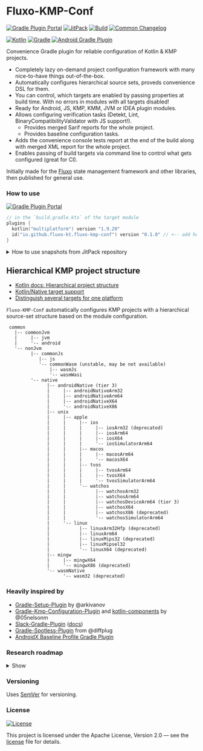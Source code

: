 # Fluxo-KMP-Conf

[![Gradle Plugin Portal][badge-plugin]][plugin]
[![JitPack][badge-jitpack]][jitpack]
[![Build](../../actions/workflows/build.yml/badge.svg)](../../actions/workflows/build.yml)
[![Common Changelog](https://common-changelog.org/badge.svg)](CHANGELOG.md)

[![Kotlin](http://img.shields.io/badge/Kotlin-1.9.20-7F52FF?logo=kotlin&logoWidth=10&logoColor=7F52FF&labelColor=2B2B2B)](https://github.com/JetBrains/Kotlin)
[![Gradle](http://img.shields.io/badge/Gradle-8.5-f68244?logo=gradle&labelColor=2B2B2B)](https://gradle.org/releases/)
[![Android Gradle Plugin](http://img.shields.io/badge/Android--Gradle--Plugin-8.1-0E3B1A?logo=android&labelColor=2B2B2B)](https://mvnrepository.com/artifact/com.android.tools.build/gradle?repo=google)

Convenience Gradle plugin for reliable configuration of Kotlin & KMP projects.

- Completely lazy on-demand project configuration framework with many nice-to-have things out-of-the-box.
- Automatically configures hierarchical source sets, proveds convenience DSL for them.
- You can control, which targets are enabled by passing properties at build time. With no errors in modules with all targets disabled!
- Ready for Android, JS, KMP, KMM, JVM or IDEA plugin modules.
- Allows configuring verification tasks (Detekt, Lint, BinaryCompatibilityValidator with JS support!).
  - Provides merged Sarif reports for the whole project.
  - Provides baseline configuration tasks.
- Adds the convenience console tests report at the end of the build along with merged XML report for the whole project.
- Enables passing of build targets via command line to control what gets configured (great for CI).

Initially made for the [Fluxo][fluxo] state management framework and other libraries, then published for general use.

### How to use

[![Gradle Plugin Portal][badge-plugin]][plugin]

```kotlin
// in the `build.gradle.kts` of the target module
plugins {
  kotlin("multiplatform") version "1.9.20"
  id("io.github.fluxo-kt.fluxo-kmp-conf") version "0.1.0" // <-- add here
}
```

<details>
<summary>How to use snapshots from JitPack repository</summary>

[![JitPack][badge-jitpack]][jitpack]

```kotlin
// in the `build.gradle.kts` of the target module
plugins {
  kotlin("multiplatform") version "1.9.20"
  id("io.github.fluxo-kt.fluxo-kmp-conf") // <-- add here, no version needed for jitpack usage
}
```

```kotlin
// in the `settings.gradle.kts` of the project
pluginManagement {
  repositories {
    gradlePluginPortal()
    maven("https://jitpack.io") // <-- add jitpack repo
  }
  resolutionStrategy.eachPlugin {
    if (requested.id.toString() == "io.github.fluxo-kt.fluxo-kmp-conf")
      useModule("com.github.fluxo-kt.fluxo-kmp-conf:fluxo-kmp-conf:3002cb3137") // <-- specify version or commit
  }
}
```

</details>

## Hierarchical KMP project structure

- [Kotlin docs: Hierarchical project structure](https://kotlinlang.org/docs/multiplatform-hierarchy.html)
- [Kotlin/Native target support](https://kotlinlang.org/docs/native-target-support.html)
- [Distinguish several targets for one platform](https://kotlinlang.org/docs/multiplatform-set-up-targets.html#distinguish-several-targets-for-one-platform)

`Fluxo-KMP-Conf` automatically configures KMP projects with a hierarchical source-set structure based on the module configuration.

```text
 common
   |-- commonJvm
   |     |-- jvm
   |     '-- android
   '-- nonJvm
         |-- commonJs
            |-- js
            '-- commonWasm (unstable, may be not available)
                |-- wasmJs
                '-- wasmWasi
         '-- native
               |-- androidNative (tier 3)
               |     |-- androidNativeArm32
               |     |-- androidNativeArm64
               |     |-- androidNativeX64
               |     '-- androidNativeX86
               |-- unix
               |     |-- apple
               |     |     |-- ios
               |     |     |     |-- iosArm32 (deprecated)
               |     |     |     |-- iosArm64
               |     |     |     |-- iosX64
               |     |     |     '-- iosSimulatorArm64
               |     |     |-- macos
               |     |     |     |-- macosArm64
               |     |     |     '-- macosX64
               |     |     |-- tvos
               |     |     |     |-- tvosArm64
               |     |     |     |-- tvosX64
               |     |     |     '-- tvosSimulatorArm64
               |     |     '-- watchos
               |     |           |-- watchosArm32
               |     |           |-- watchosArm64
               |     |           |-- watchosDeviceArm64 (tier 3)
               |     |           |-- watchosX64
               |     |           |-- watchosX86 (deprecated)
               |     |           '-- watchosSimulatorArm64
               |     '-- linux
               |           |-- linuxArm32Hfp (deprecated)
               |           |-- linuxArm64
               |           |-- linuxMips32 (deprecated)
               |           |-- linuxMipsel32
               |           '-- linuxX64 (deprecated)
               |-- mingw
               |     |-- mingwX64
               |     '-- mingwX86 (deprecated)
               '-- wasmNative
                     '-- wasm32 (deprecated)
```


### Heavily inspired by

* [Gradle-Setup-Plugin](https://github.com/arkivanov/gradle-setup-plugin) by @arkivanov
* [Gradle-Kmp-Configuration-Plugin](https://github.com/05nelsonm/gradle-kmp-configuration-plugin)
  and [kotlin-components](https://github.com/05nelsonm/kotlin-components/tree/6286792/includeBuild/kmp/src/main/kotlin/io/matthewnelson/kotlin/components/kmp)
  by @05nelsonm
* [Slack-Gradle-Plugin](https://github.com/slackhq/slack-gradle-plugin) ([docs](https://slackhq.github.io/slack-gradle-plugin/))
* [Gradle-Spotless-Plugin](https://github.com/diffplug/spotless/tree/main/plugin-gradle) from @diffplug
* [AndroidX Baseline Profile Gradle Plugin](https://github.com/androidx/androidx/blob/7222fd3/benchmark/baseline-profile-gradle-plugin/src/main/kotlin/androidx/baselineprofile/gradle/utils/AgpPlugin.kt)


### Research roadmap
<details>
  <summary>Show</summary>

* [Gradle Plugin TestKit](https://github.com/autonomousapps/dependency-analysis-gradle-plugin/tree/main/testkit) ([Docs](https://docs.gradle.org/current/userguide/test_kit.html))
* https://github.com/square/radiography
* https://github.com/JetBrains-Research/reflekt
* https://github.com/mikepenz/AboutLibraries
* https://github.com/gradle/gradle/issues/26091#issuecomment-1798137734
* https://github.com/drewhamilton/poko/
  * https://github.com/saket/telephoto/releases/tag/0.7.1
</details>


### Versioning

Uses [SemVer](http://semver.org/) for versioning.

### License

[![License](https://img.shields.io/badge/License-Apache%202.0-blue.svg)](LICENSE)

This project is licensed under the Apache License, Version 2.0 — see the
[license](LICENSE) file for details.

[plugin]: https://plugins.gradle.org/plugin/io.github.fluxo-kt.fluxo-kmp-conf

[badge-plugin]: https://img.shields.io/gradle-plugin-portal/v/io.github.fluxo-kt.fluxo-kmp-conf?label=Gradle%20Plugin&logo=gradle

[jitpack]: https://www.jitpack.io/#fluxo-kt/fluxo-kmp-conf

[badge-jitpack]: https://www.jitpack.io/v/fluxo-kt/fluxo-kmp-conf.svg

[fluxo]: https://github.com/fluxo-kt/fluxo
